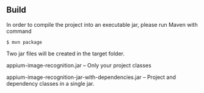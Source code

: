 ## Build
In order to compile the project into an executable jar, please run Maven with command
```
$ mvn package
```
Two jar files will be created in the target folder.

appium-image-recognition.jar – Only your project classes

appium-image-recognition-jar-with-dependencies.jar – Project and dependency classes in a single jar. 